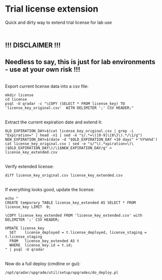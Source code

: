 # Trial license extension

Quick and dirty way to extend trial license for lab use

\
**!!! DISCLAIMER !!!**
------------------------
Needless to say, this is just for **lab environments** - use at your own risk !!!
------------------------
\
Export current license data into a csv file:

	mkdir license
	cd license
	psql -U qradar -c "\COPY (SELECT * FROM license_key) TO 'license_key_original.csv'  WITH DELIMITER ';' CSV HEADER;"

\
Extract the current expiration date and extend it:

    OLD_EXPIRATION_DAY=$(cat license_key_original.csv | grep -i "Expiration=" | head -n1 | sed -e "s/.*=\([0-9]\{8\}\).*/\1/g")
    NEW_EXPIRATION_DAY=$(date -d "$OLD_EXPIRATION_DAY +10 days" +'%Y%m%d')
    cat license_key_original.csv | sed -e "s/^\(.*xpiration=\)\($OLD_EXPIRATION_DAY\)/\1$NEW_EXPIRATION_DAY/g" > license_key_extended.csv

\
Verify extended license:

    diff license_key_original.csv license_key_extended.csv

\
If everything looks good, update the license:

    echo "
    CREATE temporary TABLE license_key_extended AS SELECT * FROM license_key LIMIT  0;

    \COPY license_key_extended FROM 'license_key_extended.csv' with DELIMITER ';' CSV HEADER; 

    UPDATE license_key
      SET    license_deployed = t.license_deployed, license_staging = t.license_staging
      FROM   license_key_extended AS t
      WHERE  license_key.id = t.id;
    " | psql -U qradar

\
Now do a full deploy (cmdline or gui):

	/opt/qradar/upgrade/util/setup/upgrades/do_deploy.pl
